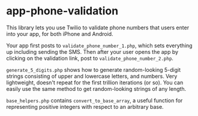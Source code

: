 # app-phone-validation

This library lets you use Twilio to validate phone numbers that users enter into your app, for both iPhone and Android.

Your app first posts to ```validate_phone_number_1.php```, which sets everything up including sending the SMS. Then after your user opens the app by clicking on the validation link, post to ```validate_phone_number_2.php```.

```generate_5_digits.php``` shows how to generate random-looking 5-digit strings consisting of upper and lowercase letters, and numbers. Very lightweight, doesn't repeat for the first trillion iterations (or so). You can easily use the same method to get random-looking strings of any length.

```base_helpers.php``` contains ```convert_to_base_array```, a useful function for representing positive integers with respect to an arbitrary base.
